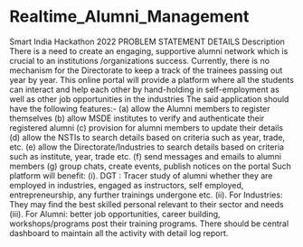 # Realtime_Alumni_Management
Smart India Hackathon 2022
PROBLEM STATEMENT DETAILS 
Description	
There is a need to create an engaging, supportive alumni network which is crucial to an institutions /organizations success. Currently, there is no mechanism for the Directorate to keep a track of the trainees passing out year by year. 
This online portal will provide a platform where all the students can interact and help each other by hand-holding in self-employment as well as other job opportunities in the industries
 The said application should have the following features:- 
(a) allow the Alumni members to register themselves 
(b) allow MSDE institutes to verify and authenticate their registered alumni
 (c) provision for alumni members to update their details 
(d) allow the NSTIs to search details based on criteria such as year, trade, etc.
 (e) allow the Directorate/Industries to search details based on criteria such as institute, year, trade etc. 
(f) send messages and emails to alumni members
 (g) group chats, create events, publish notices on the portal 
Such platform will benefit: 
(i). DGT : Tracer study of alumni whether they are employed in industries, engaged as instructors, self employed, entrepreneurship, any further trainings undergone etc.
 (ii). For Industries: They may find the best skilled personal relevant to their sector and needs 
(iii). For Alumni: better job opportunities, career building, workshops/programs post their training programs. There should be central dashboard to maintain all the activity with detail log report.
